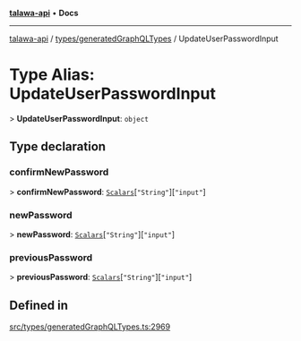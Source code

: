 [**talawa-api**](../../../README.md) • **Docs**

***

[talawa-api](../../../modules.md) / [types/generatedGraphQLTypes](../README.md) / UpdateUserPasswordInput

# Type Alias: UpdateUserPasswordInput

\> **UpdateUserPasswordInput**: `object`

## Type declaration

### confirmNewPassword

\> **confirmNewPassword**: [`Scalars`](Scalars.md)\[`"String"`\]\[`"input"`\]

### newPassword

\> **newPassword**: [`Scalars`](Scalars.md)\[`"String"`\]\[`"input"`\]

### previousPassword

\> **previousPassword**: [`Scalars`](Scalars.md)\[`"String"`\]\[`"input"`\]

## Defined in

[src/types/generatedGraphQLTypes.ts:2969](https://github.com/PalisadoesFoundation/talawa-api/blob/92443bb6a5ff3ed66457149a509401986a82e570/src/types/generatedGraphQLTypes.ts#L2969)
